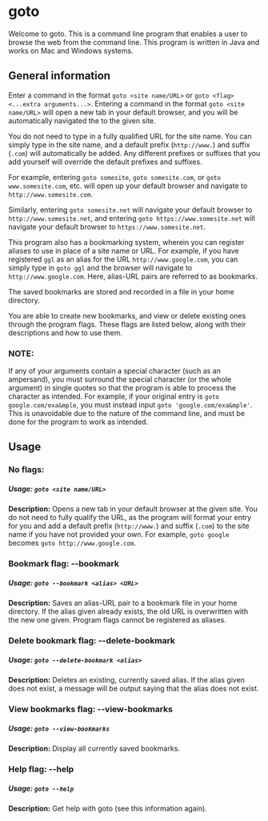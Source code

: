 # goto
Welcome to goto. This is a command line program that enables a user to browse the web from the command line.
This program is written in Java and works on Mac and Windows systems.

## General information

Enter a command in the format `goto <site name/URL>` or `goto <flag> <...extra arguments...>`.
Entering a command in the format `goto <site name/URL>` will open a new tab in your default browser,
and you will be automatically navigated the to the given site.

You do not need to type in a fully qualified URL for the site name. You can simply type
in the site name, and a default prefix (`http://www.`) and suffix (`.com`) will automatically be added.
Any different prefixes or suffixes that you add yourself will override the default
prefixes and suffixes.

For example, entering `goto somesite`, `goto somesite.com`, or `goto www.somesite.com`, etc. will
open up your default browser and navigate to `http://www.somesite.com`.

Similarly, entering `goto somesite.net` will navigate your default browser to
`http://www.somesite.net`, and entering `goto https://www.somesite.net` will navigate
your default browser to `https://www.somesite.net`.

This program also has a bookmarking system, wherein you can register aliases to use in place of a
site name or URL. For example, if you have registered `ggl` as an alias for the
URL `http://www.google.com`, you can simply type in `goto ggl` and the browser will navigate to
`http://www.google.com`. Here, alias-URL pairs are referred to as bookmarks.

The saved bookmarks are stored and recorded in a file in your home directory.

You are able to create new bookmarks, and view or delete existing ones
through the program flags. These flags are listed below, along with their
descriptions and how to use them.

### NOTE:
If any of your arguments contain a special character (such as an ampersand), you must surround
the special character (or the whole argument) in single quotes so that the program is able to process
the character as intended. For example, if your original entry is `goto google.com/exa&mple`, you
must instead input `goto 'google.com/exa&mple'`. This is unavoidable due to the nature of the
command line, and must be done for the program to work as intended.

## Usage

### No flags:
##### Usage: `goto <site name/URL>`
**Description:** Opens a new tab in your default browser at the given site. You do not need to fully
qualify the URL, as the program will format your entry for you and add a default prefix (`http://www.`)
and suffix (`.com`) to the site name if you have not provided your own. For example, `goto google`
becomes `goto http://www.google.com`.

### Bookmark flag: --bookmark
##### Usage: `goto --bookmark <alias> <URL>`
**Description:** Saves an alias-URL pair to a bookmark file in your home directory. If the alias given
already exists, the old URL is overwritten with the new one given. Program flags cannot be registered
as aliases.

### Delete bookmark flag: --delete-bookmark
##### Usage: `goto --delete-bookmark <alias>`
**Description:** Deletes an existing, currently saved alias. If the alias given does not exist,
a message will be output saying that the alias does not exist.

### View bookmarks flag: --view-bookmarks
##### Usage: `goto --view-bookmarks`
**Description:** Display all currently saved bookmarks.

### Help flag: --help
##### Usage: `goto --help`
**Description:** Get help with goto (see this information again).
